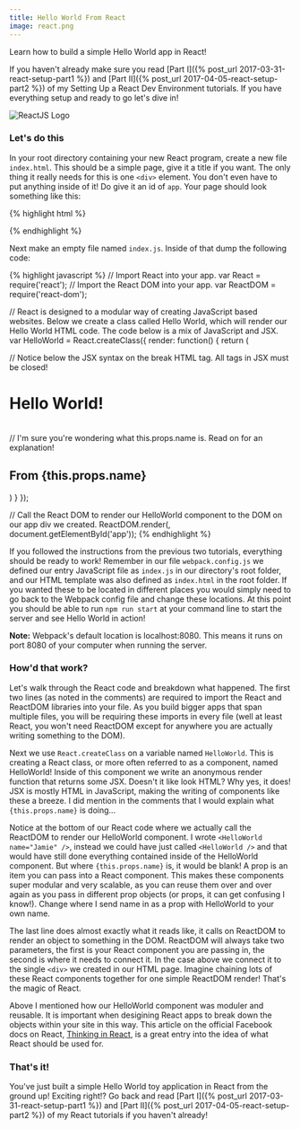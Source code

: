 ```yaml
---
title: Hello World From React
image: react.png
---
```


Learn how to build a simple Hello World app in React!

If you haven't already make sure you read [Part I]({% post_url 2017-03-31-react-setup-part1 %}) and [Part II]({% post_url 2017-04-05-react-setup-part2 %}) of my Setting Up a React Dev Environment tutorials. If you have everything setup and ready to go let's dive in!

<div class="img-container"><img src="{{ "/assets/preview_images/reactjshw.jpg" | relative_url }}" alt="ReactJS Logo" class="article-image"></div>

### Let's do this

In your root directory containing your new React program, create a new file `index.html`. This should be a simple page, give it a title if you want. The only thing it really needs for this is one `<div>` element. You don't even have to put anything inside of it! Do give it an id of `app`. Your page should look something like this:

{% highlight html %}
<!DOCTYPE html>
<html lang="en">
<head>
  <title>Hello World from React!</title>
</head>
<body>
  <!-- Our empty div! React will work it's magic here. -->
  <div id="app"></div>

</body>
</html>
{% endhighlight %}

Next make an empty file named `index.js`. Inside of that dump the following code:

{% highlight javascript %}
// Import React into your app.
var React = require('react');
// Import the React DOM into your app.
var ReactDOM = require('react-dom');

// React is designed to a modular way of creating JavaScript based websites. Below we create a class called Hello World, which will render our Hello World HTML code. The code below is a mix of JavaScript and JSX.
var HelloWorld = React.createClass({
  render: function() {
    return (
      <div>
        // Notice below the JSX syntax on the break HTML tag. All tags in JSX must be closed!
        <h1>Hello World!</h1><br />
        // I'm sure you're wondering what this.props.name is. Read on for an explanation!
        <h2>From {this.props.name}</h2>
      </div>
    )
  }
});

// Call the React DOM to render our HelloWorld component to the DOM on our app div we created.
ReactDOM.render(<HelloWorld name="Jamie" />, document.getElementById('app'));
{% endhighlight %}

If you followed the instructions from the previous two tutorials, everything should be ready to work! Remember in our file `webpack.config.js` we defined our entry JavaScript file as `index.js` in our directory's root folder, and our HTML template was also defined as `index.html` in the root folder. If you wanted these to be located in different places you would simply need to go back to the Webpack config file and change these locations. At this point you should be able to run `npm run start` at your command line to start the server and see Hello World in action!

<div class="note_box"><strong>Note:</strong> Webpack's default location is localhost:8080. This means it runs on port 8080 of your computer when running the server.</div>

### How'd that work?

Let's walk through the React code and breakdown what happened. The first two lines (as noted in the comments) are required to import the React and ReactDOM libraries into your file. As you build bigger apps that span multiple files, you will be requiring these imports in every file (well at least React, you won't need ReactDOM except for anywhere you are actually writing something to the DOM). 

Next we use `React.createClass` on a variable named `HelloWorld`. This is creating a React class, or more often referred to as a component, named HelloWorld! Inside of this component we write an anonymous render function that returns some JSX. Doesn't it like look HTML? Why yes, it does! JSX is mostly HTML in JavaScript, making the writing of components like these a breeze. I did mention in the comments that I would explain what `{this.props.name}` is doing...

Notice at the bottom of our React code where we actually call the ReactDOM to render our HelloWorld component. I wrote `<HelloWorld name="Jamie" />`, instead we could have just called `<HelloWorld />` and that would have still done everything contained inside of the HelloWorld component. But where `{this.props.name}` is, it would be blank! A prop is an item you can pass into a React component. This makes these components super modular and very scalable, as you can reuse them over and over again as you pass in different prop objects (or props, it can get confusing I know!). Change where I send name in as a prop with HelloWorld to your own name.

The last line does almost exactly what it reads like, it calls on ReactDOM to render an object to something in the DOM. ReactDOM will always take two parameters, the first is your React component you are passing in, the second is where it needs to connect it. In the case above we connect it to the single `<div>` we created in our HTML page. Imagine chaining lots of these React components together for one simple ReactDOM render! That's the magic of React.

Above I mentioned how our HelloWorld component was moduler and reusable. It is important when desigining React apps to break down the objects within your site in this way. This article on the official Facebook docs on React, <a href="https://facebook.github.io/react/docs/thinking-in-react.html" target="_blank">Thinking in React</a>, is a great entry into the idea of what React should be used for.

### That's it!

You've just built a simple Hello World toy application in React from the ground up! Exciting right!? Go back and read [Part I]({% post_url 2017-03-31-react-setup-part1 %}) and [Part II]({% post_url 2017-04-05-react-setup-part2 %}) of my React tutorials if you haven't already!